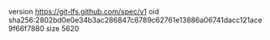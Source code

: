 version https://git-lfs.github.com/spec/v1
oid sha256:2802bd0e0e34b3ac286847c6789c62761e13886a06741dacc121ace9f66f7880
size 5620
